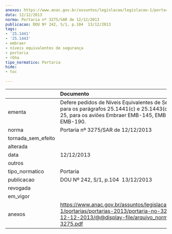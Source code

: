 ```yaml
---
anexos: https://www.anac.gov.br/assuntos/legislacao/legislacao-1/portarias/portarias-2013/portaria-no-3275-sar-de-12-12-2013/@@display-file/arquivo_norma/PA2013-3275.pdf
data: 12/12/2013
norma: Portaria nº 3275/SAR de 12/12/2013
publicacao: DOU Nº 242, S/1, p.104  13/12/2013
tags:
- '25.1441'
- '25.1443'
- embraer
- níveis equivalentes de segurança
- portaria
- rbha
tipo_normatico: Portaria
hide: 
- toc 
 
---
```


|                    | Documento                                                                                                                                                         |
|:-------------------|:------------------------------------------------------------------------------------------------------------------------------------------------------------------|
| ementa             | Defere pedidos de Níveis Equivalentes de Segurança para os parágrafos 25.1441(c) e 25.1443(c), do RBHA 25, para os aviões Embraer EMB-145, EMB-170 e EMB-190.     |
| norma              | Portaria nº 3275/SAR de 12/12/2013                                                                                                                                |
| tornada_sem_efeito |                                                                                                                                                                   |
| alterada           |                                                                                                                                                                   |
| data               | 12/12/2013                                                                                                                                                        |
| outros             |                                                                                                                                                                   |
| tipo_normatico     | Portaria                                                                                                                                                          |
| publicacao         | DOU Nº 242, S/1, p.104  13/12/2013                                                                                                                                |
| revogada           |                                                                                                                                                                   |
| em_vigor           |                                                                                                                                                                   |
| anexos             | https://www.anac.gov.br/assuntos/legislacao/legislacao-1/portarias/portarias-2013/portaria-no-3275-sar-de-12-12-2013/@@display-file/arquivo_norma/PA2013-3275.pdf |